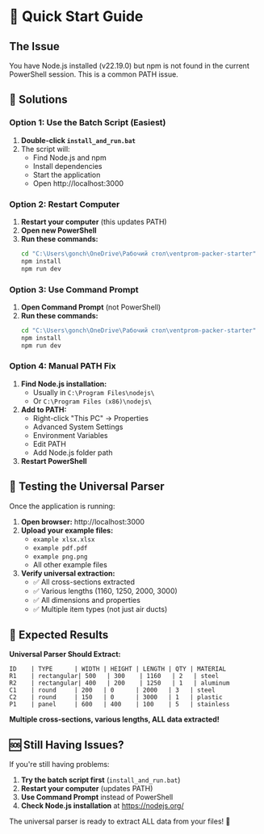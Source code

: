 # 🚀 Quick Start Guide

## The Issue
You have Node.js installed (v22.19.0) but npm is not found in the current PowerShell session. This is a common PATH issue.

## 🔧 Solutions

### Option 1: Use the Batch Script (Easiest)
1. **Double-click `install_and_run.bat`**
2. The script will:
   - Find Node.js and npm
   - Install dependencies
   - Start the application
   - Open http://localhost:3000

### Option 2: Restart Computer
1. **Restart your computer** (this updates PATH)
2. **Open new PowerShell**
3. **Run these commands:**
   ```bash
   cd "C:\Users\gonch\OneDrive\Рабочий стол\ventprom-packer-starter"
   npm install
   npm run dev
   ```

### Option 3: Use Command Prompt
1. **Open Command Prompt** (not PowerShell)
2. **Run these commands:**
   ```bash
   cd "C:\Users\gonch\OneDrive\Рабочий стол\ventprom-packer-starter"
   npm install
   npm run dev
   ```

### Option 4: Manual PATH Fix
1. **Find Node.js installation:**
   - Usually in `C:\Program Files\nodejs\`
   - Or `C:\Program Files (x86)\nodejs\`
2. **Add to PATH:**
   - Right-click "This PC" → Properties
   - Advanced System Settings
   - Environment Variables
   - Edit PATH
   - Add Node.js folder path
3. **Restart PowerShell**

## 🧪 Testing the Universal Parser

Once the application is running:

1. **Open browser:** http://localhost:3000
2. **Upload your example files:**
   - `example xlsx.xlsx`
   - `example pdf.pdf`
   - `example png.png`
   - All other example files
3. **Verify universal extraction:**
   - ✅ All cross-sections extracted
   - ✅ Various lengths (1160, 1250, 2000, 3000)
   - ✅ All dimensions and properties
   - ✅ Multiple item types (not just air ducts)

## 🎯 Expected Results

**Universal Parser Should Extract:**
```
ID    | TYPE      | WIDTH | HEIGHT | LENGTH | QTY | MATERIAL
R1    | rectangular| 500   | 300    | 1160   | 2   | steel
R2    | rectangular| 400   | 200    | 1250   | 1   | aluminum
C1    | round     | 200   | 0      | 2000   | 3   | steel
C2    | round     | 150   | 0      | 3000   | 1   | plastic
P1    | panel     | 600   | 400    | 100    | 5   | stainless
```

**Multiple cross-sections, various lengths, ALL data extracted!**

## 🆘 Still Having Issues?

If you're still having problems:

1. **Try the batch script first** (`install_and_run.bat`)
2. **Restart your computer** (updates PATH)
3. **Use Command Prompt** instead of PowerShell
4. **Check Node.js installation** at https://nodejs.org/

The universal parser is ready to extract ALL data from your files! 🎉




